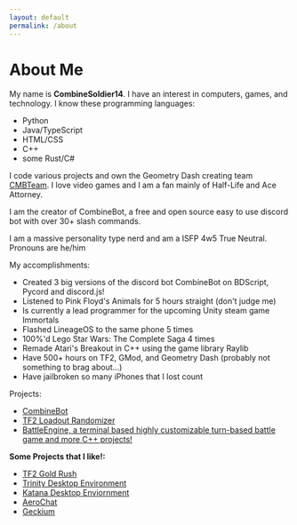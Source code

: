 ```yaml
---
layout: default
permalink: /about
---
```


# About Me
My name is **CombineSoldier14**. I have an interest in computers, games, and technology. I know these programming languages:
* Python
* Java/TypeScript
* HTML/CSS
* C++
* some Rust/C#

I code various projects and own the Geometry Dash creating team [CMBTeam](https://discord.gg/xz47V9Kvm7). I love video games and I am a fan mainly of Half-Life and Ace Attorney.

I am the creator of CombineBot, a free and open source easy to use discord bot with over 30+ slash commands.

I am a massive personality type nerd and am a ISFP 4w5 True Neutral. Pronouns are he/him

My accomplishments:
- Created 3 big versions of the discord bot CombineBot on BDScript, Pycord and discord.js!
- Listened to Pink Floyd's Animals for 5 hours straight (don't judge me)
- Is currently a lead programmer for the upcoming Unity steam game Immortals
- Flashed LineageOS to the same phone 5 times
- 100%'d Lego Star Wars: The Complete Saga 4 times
- Remade Atari's Breakout in C++ using the game library Raylib
- Have 500+ hours on TF2, GMod, and Geometry Dash (probably not something to brag about...)
- Have jailbroken so many iPhones that I lost count

Projects:
- [CombineBot](https://combinebot.github.io)
- [TF2 Loadout Randomizer](https://combinesoldier14.github.io/tf2-loadout-randomizer)
- [BattleEngine, a terminal based highly customizable turn-based battle game and more C++ projects!](https://github.com/CombineSoldier14/cpp-projects)

**Some Projects that I like!:**
- [TF2 Gold Rush](https://github.com/conneath/TF2-GoldRush)
- [Trinity Desktop Environment](https://www.trinitydesktop.org/)
- [Katana Desktop Enviornment](https://github.com/fluxer/katana)
- [AeroChat](https://aerochat.live/)
- [Geckium](https://github.com/angelbruni/Geckium)
